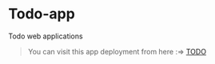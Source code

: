 # Todo-app
Todo web applications 
> You can visit this app deployment from here :=> [TODO](https://pensive-dubinsky-c3f105.netlify.app/)
